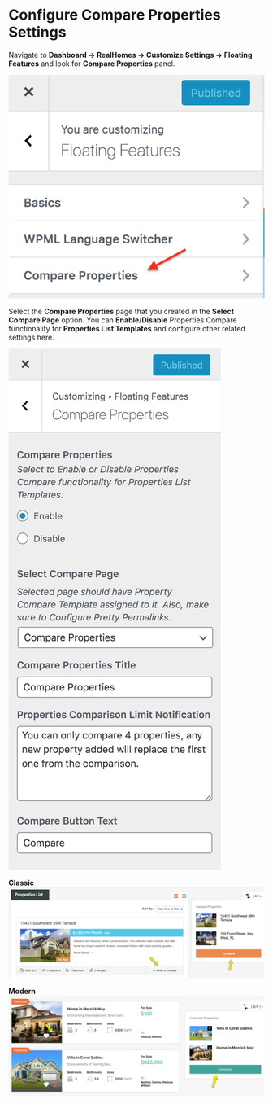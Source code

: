# Configure Compare Properties Settings

Navigate to **Dashboard → RealHomes → Customize Settings → Floating Features** and look for **Compare Properties** panel.

![RealHomes Compare Properties Panel](images/other-features/compare-properties-panel.png)

Select the **Compare Properties** page that you created in the **Select Compare Page** option. You can **Enable**/**Disable** Properties Compare functionality for **Properties List Templates** and configure other related settings here.

![RealHomes Compare Properties Section](images/other-features/compare-properties-section.png)

**Classic**
![RealHomes Compare Properties Classic](images/other-features/compare-properties-classic.png)

**Modern**
![RealHomes Compare Properties Modern](images/other-features/compare-properties-modern.png)